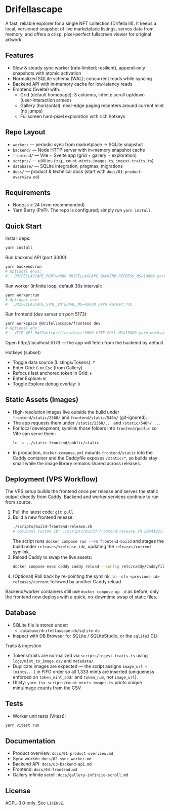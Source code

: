 # Drifellascape

A fast, reliable explorer for a single NFT collection (Drifella III). It keeps a local, versioned snapshot of live marketplace listings, serves data from memory, and offers a crisp, pixel‑perfect fullscreen viewer for original artwork.

## Features

- Slow & steady sync worker (rate‑limited; resilient), append‑only snapshots with atomic activation
- Normalized SQLite schema (WAL); concurrent reads while syncing
- Backend API with in‑memory cache for low‑latency reads
- Frontend (Svelte) with:
  - Grid (default homepage): 3 columns, infinite scroll up/down (user‑interaction armed)
  - Gallery (horizontal): near‑edge paging recenters around current mint (no jumps)
  - Fullscreen hard‑pixel exploration with rich hotkeys

## Repo Layout

- `worker/` — periodic sync from marketplace → SQLite snapshot
- `backend/` — Node HTTP server with in‑memory snapshot cache
- `frontend/` — Vite + Svelte app (grid + gallery + exploration)
- `scripts/` — utilities (e.g., `count-mints-images.ts`, `ingest-traits.ts`)
- `database/` — SQLite integration, pragmas, migrations
- `docs/` — product & technical docs (start with `docs/01-product-overview.md`)

## Requirements

- Node.js ≥ 24 (nvm recommended)
- Yarn Berry (PnP). The repo is configured; simply run `yarn install`.

## Quick Start

Install deps:

```bash
yarn install
```

Run backend API (port 3000):

```bash
yarn backend:run
# Optional envs:
#   DRIFELLASCAPE_PORT=4000 DRIFELLASCAPE_BACKEND_REFRESH_MS=10000 yarn backend:run
```

Run worker (infinite loop, default 30s interval):

```bash
yarn worker:run
# Optional env:
#   DRIFELLASCAPE_SYNC_INTERVAL_MS=60000 yarn worker:run
```

Run frontend (dev server on port 5173):

```bash
yarn workspace @drifellascape/frontend dev
# Optional env:
#   VITE_API_BASE=http://localhost:3000 VITE_POLL_MS=15000 yarn workspace @drifellascape/frontend dev
```

Open http://localhost:5173 — the app will fetch from the backend by default.

Hotkeys (subset)

- Toggle data source (Listings/Tokens): `T`
- Enter Grid: `G` or `Esc` (from Gallery)
- Refocus last anchored token in Grid: `F`
- Enter Explore: `W`
- Toggle Explore debug overlay: `O`

## Static Assets (Images)

- High-resolution images live outside the build under `frontend/static/2560/` and `frontend/static/540h/` (git-ignored).
- The app requests them under `/static/2560/...` and `/static/540h/...`.
- For local development, symlink those folders into `frontend/public` so Vite can serve them:
  ```bash
  ln -s ../static frontend/public/static
  ```
- In production, `docker-compose.yml` mounts `frontend/static` into the Caddy container and the Caddyfile exposes `/static/*`, so builds stay small while the image library remains shared across releases.

## Deployment (VPS Workflow)

The VPS setup builds the frontend once per release and serves the static output directly from Caddy. Backend and worker services continue to run from source.

1. Pull the latest code: `git pull`
2. Build a new frontend release:
   ```bash
   ./scripts/build-frontend-release.sh
   # optional custom ID: ./scripts/build-frontend-release.sh 20241021-frontend
   ```
   The script runs `docker compose run --rm frontend-build` and stages the build under `releases/<release-id>`, updating the `releases/current` symlink.
3. Reload Caddy to swap the live assets:
   ```bash
   docker compose exec caddy caddy reload --config /etc/caddy/Caddyfile
   ```
4. (Optional) Roll back by re-pointing the symlink: `ln -sfn <previous-id> releases/current` followed by another Caddy reload.

Backend/worker containers still use `docker compose up -d` as before; only the frontend now deploys with a quick, no-downtime swap of static files.

## Database

- SQLite file is stored under:
  - `database/drifellascape.db/sqlite.db`
- Inspect with DB Browser for SQLite / SQLiteStudio, or the `sqlite3` CLI.

Traits & ingestion

- Tokens/traits are normalized via `scripts/ingest-traits.ts` using `logs/mint_to_image.csv` and `metadata/`.
- Duplicate images are expected — the script assigns `image_url → [mints...]` in FIFO order so all 1,333 mints are inserted (uniqueness enforced on `token_mint_addr` and `token_num`, not `image_url`).
- Utility: `yarn tsx scripts/count-mints-images.ts` prints unique mint/image counts from the CSV.

## Tests

- Worker unit tests (Vitest):

```bash
yarn vitest run
```

## Documentation

- Product overview: `docs/01-product-overview.md`
- Sync worker: `docs/02-sync-worker.md`
- Backend API: `docs/03-backend-api.md`
- Frontend: `docs/04-frontend.md`
- Gallery infinite scroll: `docs/gallery-infinite-scroll.md`

## License

AGPL‑3.0‑only. See `LICENSE`.

